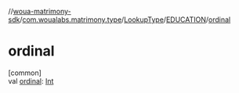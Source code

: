 //[woua-matrimony-sdk](../../../../index.md)/[com.woualabs.matrimony.type](../../index.md)/[LookupType](../index.md)/[EDUCATION](index.md)/[ordinal](ordinal.md)

# ordinal

[common]\
val [ordinal](ordinal.md): [Int](https://kotlinlang.org/api/latest/jvm/stdlib/kotlin/-int/index.html)
